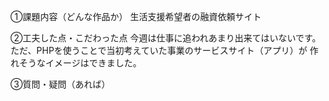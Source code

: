 ①課題内容（どんな作品か）
生活支援希望者の融資依頼サイト


②工夫した点・こだわった点
今週は仕事に追われあまり出来てはいないです。
ただ、PHPを使うことで当初考えていた事業のサービスサイト（アプリ）が
作れそうなイメージはできました。

③質問・疑問（あれば）
